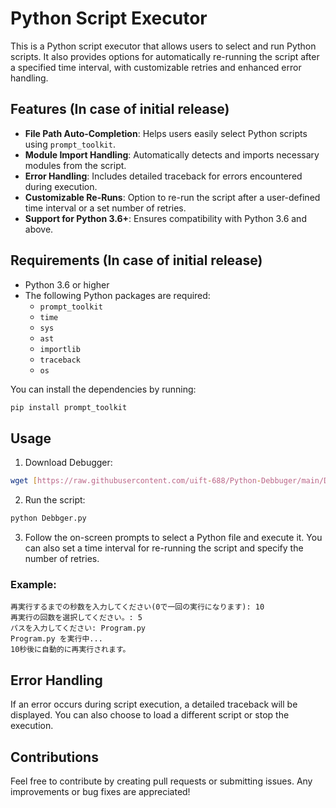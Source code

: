 # Python Script Executor

This is a Python script executor that allows users to select and run Python scripts. It also provides options for automatically re-running the script after a specified time interval, with customizable retries and enhanced error handling.

## Features (In case of initial release)

- **File Path Auto-Completion**: Helps users easily select Python scripts using `prompt_toolkit`.
- **Module Import Handling**: Automatically detects and imports necessary modules from the script.
- **Error Handling**: Includes detailed traceback for errors encountered during execution.
- **Customizable Re-Runs**: Option to re-run the script after a user-defined time interval or a set number of retries.
- **Support for Python 3.6+**: Ensures compatibility with Python 3.6 and above.

## Requirements (In case of initial release)

- Python 3.6 or higher
- The following Python packages are required:
  - `prompt_toolkit`
  - `time`
  - `sys`
  - `ast`
  - `importlib`
  - `traceback`
  - `os`

You can install the dependencies by running:

```bash
pip install prompt_toolkit
```

## Usage

1. Download Debugger:

```bash
wget [https://raw.githubusercontent.com/uift-688/Python-Debbuger/main/Debugger.py](https://raw.githubusercontent.com/uift-688/Python-Debugger/refs/heads/main/Debugger.py)
```

2. Run the script:

```bash
python Debbger.py
```

3. Follow the on-screen prompts to select a Python file and execute it. You can also set a time interval for re-running the script and specify the number of retries.

### Example:

```PythonConsole
再実行するまでの秒数を入力してください(0で一回の実行になります): 10
再実行の回数を選択してください。: 5
パスを入力してください: Program.py
Program.py を実行中...
10秒後に自動的に再実行されます。
```

## Error Handling

If an error occurs during script execution, a detailed traceback will be displayed. You can also choose to load a different script or stop the execution.

## Contributions

Feel free to contribute by creating pull requests or submitting issues. Any improvements or bug fixes are appreciated!
